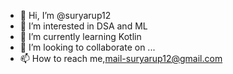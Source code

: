 - 👋 Hi, I’m @suryarup12
- 👀 I’m interested in DSA and ML
- 🌱 I’m currently learning Kotlin 
- 💞️ I’m looking to collaborate on ...
- 📫 How to reach me,mail-suryarup12@gmail.com

<!---
suryarup12/suryarup12 is a ✨ special ✨ repository because its `README.md` (this file) appears on your GitHub profile.
You can click the Preview link to take a look at your changes.
--->
